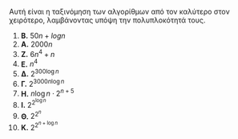 Αυτή είναι η ταξινόμηση των αλγορίθμων από τον καλύτερο στον χειρότερο, λαμβάνοντας υπόψη την πολυπλοκότητά τους.


1. **Β.** $50n + logn$
2. **Α.** $2000n$
3. **Ζ.** $6n^4 + n$
4. **Ε.** $n^4$
5. **Δ.** $2^{300 \log n}$
6. **Γ.** $2^{3000 n \log n}$
7. **Η.** $n \log n \cdot 2^{n+5}$
8. **Ι.** $2^{2^{\log n}}$
9. **Θ.** $2^{2^n}$
10. **Κ.** $2^{2^{n + \log n}}$

